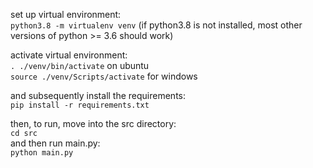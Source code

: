 set up virtual environment:\
`python3.8 -m virtualenv venv` (if python3.8 is not installed, most other versions of python >= 3.6 should work)


activate virtual environment:\
`. ./venv/bin/activate` on ubuntu \
`source ./venv/Scripts/activate` for windows


and subsequently install the requirements:\
`pip install -r requirements.txt`

then, to run, move into the src directory:\
`cd src`\
and then run main.py:\
`python main.py`





